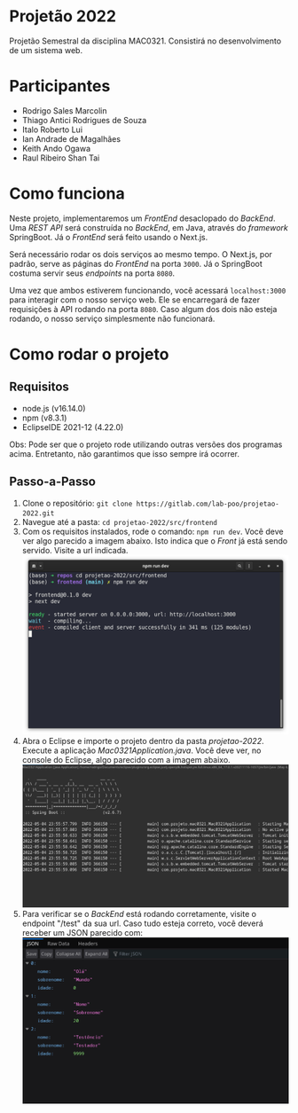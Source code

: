 # Projetão 2022

Projetão Semestral da disciplina MAC0321. Consistirá no desenvolvimento de um sistema web.

# Participantes
- Rodrigo Sales Marcolin
- Thiago Antici Rodrigues de Souza
- Italo Roberto Lui
- Ian Andrade de Magalhães
- Keith Ando Ogawa
- Raul Ribeiro Shan Tai

# Como funciona

Neste projeto, implementaremos um _FrontEnd_ desaclopado do _BackEnd_. Uma _REST API_ será construída no _BackEnd_, em Java, através do _framework_ SpringBoot. Já o _FrontEnd_ será feito usando o Next.js.

Será necessário rodar os dois serviços ao mesmo tempo. O Next.js, por padrão, serve as páginas do _FrontEnd_ na porta `3000`. Já o SpringBoot costuma servir seus _endpoints_ na porta `8080`.

Uma vez que ambos estiverem funcionando, você acessará `localhost:3000` para interagir com o nosso serviço web. Ele se encarregará de fazer requisições à API rodando na porta `8080`. Caso algum dos dois não esteja rodando, o nosso serviço simplesmente não funcionará.

# Como rodar o projeto
## Requisitos
- node.js (v16.14.0)
- npm (v8.3.1)
- EclipseIDE 2021-12 (4.22.0)

Obs: Pode ser que o projeto rode utilizando outras versões dos programas acima. Entretanto, não garantimos que isso sempre irá ocorrer.

## Passo-a-Passo
1. Clone o repositório: `git clone https://gitlab.com/lab-poo/projetao-2022.git`
2. Navegue até a pasta: `cd projetao-2022/src/frontend`
3. Com os requisitos instalados, rode o comando: `npm run dev`. Você deve ver algo parecido a imagem abaixo. Isto indica que o _Front_ já está sendo servido. Visite a url indicada.
![Rodando Aplicação Next](./.screenshots/running_next.png)
4. Abra o Eclipse e importe o projeto dentro da pasta _projetao-2022_. Execute a aplicação _Mac0321Application.java_. Você deve ver, no console do Eclipse, algo parecido com a imagem abaixo.
![Rodando o SpringBoot](./.screenshots/running_spring.png)
5. Para verificar se o _BackEnd_ está rodando corretamente, visite o endpoint "/test" da sua url. Caso tudo esteja correto, você deverá receber um JSON parecido com:
![SpringBoot rodando corretamente](./.screenshots/all_good_on_spring.png)
